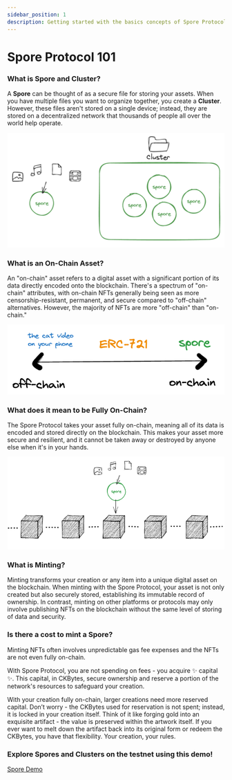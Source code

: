 ```yaml
---
sidebar_position: 1
description: Getting started with the basics concepts of Spore Protocol.
---
```


# Spore Protocol 101

### What is Spore and Cluster?

A **Spore** can be thought of as a secure file for storing your assets. When you have multiple files you want to organize together, you create a **Cluster**. However, these files aren't stored on a single device; instead, they are stored on a decentralized network that thousands of people all over the world help operate.

![spore-cluster.png](../../static/img/recipes/spore-101/spore-cluster.png)

### What is an On-Chain Asset?

An "on-chain" asset refers to a digital asset with a significant portion of its data directly encoded onto the blockchain. There's a spectrum of "on-chain" attributes, with on-chain NFTs generally being seen as more censorship-resistant, permanent, and secure compared to "off-chain" alternatives. However, the majority of NFTs are more "off-chain" than "on-chain."

![onchain-spectrum.png](../../static/img/recipes/spore-101/onchain-spectrum.png)

### What does it mean to be Fully On-Chain?

The Spore Protocol takes your asset fully on-chain, meaning all of its data is encoded and stored directly on the blockchain. This makes your asset more secure and resilient, and it cannot be taken away or destroyed by anyone else when it's in your hands.

![spore-onchain.png](../../static/img/recipes/spore-101/spore-onchain.png)

### What is Minting?

Minting transforms your creation or any item into a unique digital asset on the blockchain. When minting with the Spore Protocol, your asset is not only created but also securely stored, establishing its immutable record of ownership. In contrast, minting on other platforms or protocols may only involve publishing NFTs on the blockchain without the same level of storing of data and security.

### Is there a cost to mint a Spore?

Minting NFTs often involves unpredictable gas fee expenses and the NFTs are not even fully on-chain. 

With Spore Protocol, you are not spending on fees - you acquire ✨ capital ✨. This capital, in CKBytes, secure ownership and reserve a portion of the network's resources to safeguard your creation. 

With your creation fully on-chain, larger creations need more reserved capital. Don’t worry - the CKBytes used for reservation is not spent; instead, it is locked in your creation itself. Think of it like forging gold into an exquisite artifact - the value is preserved within the artwork itself. If you ever want to melt down the artifact back into its original form or redeem the CKBytes, you have that flexibility. Your creation, your rules.

### Explore Spores and Clusters on the testnet using this demo!

[Spore Demo](https://a-simple-demo.spore.pro/)

